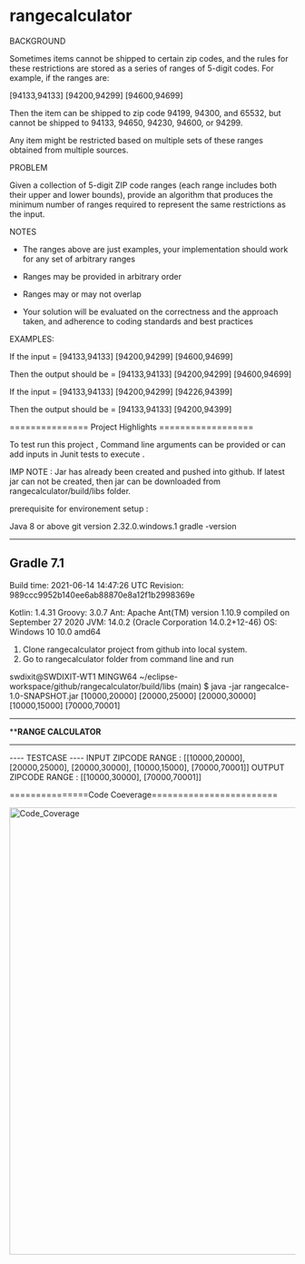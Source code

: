 # rangecalculator

BACKGROUND

Sometimes items cannot be shipped to certain zip codes, and the rules for these restrictions are stored as a series of ranges of 5-digit codes. For example, if the ranges are:

 

[94133,94133] [94200,94299] [94600,94699]

 

Then the item can be shipped to zip code 94199, 94300, and 65532, but cannot be shipped to 94133, 94650, 94230, 94600, or 94299.

 Any item might be restricted based on multiple sets of these ranges obtained from multiple sources.

PROBLEM

Given a collection of 5-digit ZIP code ranges (each range includes both their upper and lower bounds), provide an algorithm that produces the minimum number of ranges required to represent the same restrictions as the input.

 

NOTES

- The ranges above are just examples, your implementation should work for any set of arbitrary ranges

- Ranges may be provided in arbitrary order

- Ranges may or may not overlap

- Your solution will be evaluated on the correctness and the approach taken, and adherence to coding standards and best practices

 

EXAMPLES:

If the input = [94133,94133] [94200,94299] [94600,94699]

Then the output should be = [94133,94133] [94200,94299] [94600,94699]

 

If the input = [94133,94133] [94200,94299] [94226,94399]

Then the output should be = [94133,94133] [94200,94399]


=============== Project Highlights ==================

To test run this project , Command line arguments can be provided or can add inputs in Junit tests to execute .

IMP NOTE : Jar has already been created and pushed into github. If latest jar can not be created, then jar can be downloaded from rangecalculator/build/libs folder.

prerequisite for environement setup : 

Java 8 or above 
git version 2.32.0.windows.1
gradle -version

------------------------------------------------------------
Gradle 7.1
------------------------------------------------------------

Build time:   2021-06-14 14:47:26 UTC
Revision:     989ccc9952b140ee6ab88870e8a12f1b2998369e

Kotlin:       1.4.31
Groovy:       3.0.7
Ant:          Apache Ant(TM) version 1.10.9 compiled on September 27 2020
JVM:          14.0.2 (Oracle Corporation 14.0.2+12-46)
OS:           Windows 10 10.0 amd64


1. Clone rangecalculator project from github into local system.
2. Go to rangecalculator folder from command line and run 


swdixit@SWDIXIT-WT1 MINGW64 ~/eclipse-workspace/github/rangecalculator/build/libs (main)
$ java -jar rangecalce-1.0-SNAPSHOT.jar [10000,20000] [20000,25000] [20000,30000] [10000,15000] [70000,70001]
******************************
********RANGE CALCULATOR******
******************************

---- TESTCASE ----
INPUT ZIPCODE RANGE :
[[10000,20000], [20000,25000], [20000,30000], [10000,15000], [70000,70001]]
OUTPUT ZIPCODE RANGE :
[[10000,30000], [70000,70001]]



===============Code Coeverage========================

<img width="788" alt="Code_Coverage" src="https://user-images.githubusercontent.com/43265292/124636464-90091480-de56-11eb-9809-7071cec939a8.PNG">

